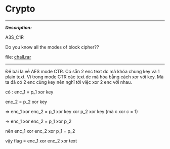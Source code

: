 # Crypto

---

**_Description:_**

A3S_C1R

Do you know all the modes of block cipher??

file: [chall.rar](https://kcsc.tf/files/231f51a78939223975db5b586e1c20a1/A3S_C1R.rar?token=eyJ1c2VyX2lkIjoxOCwidGVhbV9pZCI6bnVsbCwiZmlsZV9pZCI6Mzd9.ZYJ4cQ.u4LGK2QU620oep_CM4OmgZWidn0)

---

Đề bài là về AES mode CTR. Có sẵn 2 enc text dc mã khóa chung key và 1 plain text. Vì trong mode CTR các text dc mã hóa bằng cách xor với key. Mà ta đã có 2 enc cùng key nên nghĩ tới việc xor 2 enc với nhau.

có : 
enc_1 = p_1 xor key

enc_2 = p_2 xor key

=> enc_1 xor enc_2 = p_1 xor key xor p_2 xor key (mà c xor c = 1)

=> enc_1 xor enc_2 = p_1 xor p_2

nên enc_1 xor enc_2 xor p_1 = p_2

vậy flag = enc_1 xor enc_2 xor text
